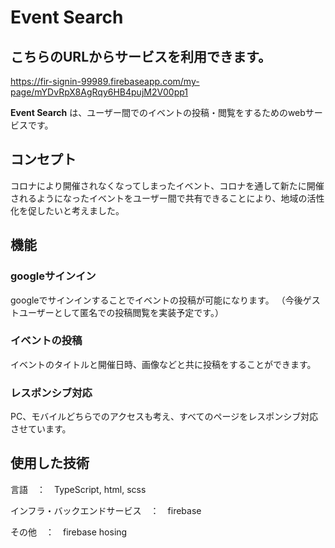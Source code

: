 # Event Search
## こちらのURLからサービスを利用できます。
https://fir-signin-99989.firebaseapp.com/my-page/mYDvRpX8AgRqy6HB4pujM2V00pp1

__Event Search__ は、ユーザー間でのイベントの投稿・閲覧をするためのwebサービスです。

## コンセプト
コロナにより開催されなくなってしまったイベント、コロナを通して新たに開催されるようになったイベントをユーザー間で共有できることにより、地域の活性化を促したいと考えました。

## 機能

### googleサインイン
googleでサインインすることでイベントの投稿が可能になります。
（今後ゲストユーザーとして匿名での投稿閲覧を実装予定です。）

### イベントの投稿
イベントのタイトルと開催日時、画像などと共に投稿をすることができます。

### レスポンシブ対応
PC、モバイルどちらでのアクセスも考え、すべてのページをレスポンシブ対応させています。

## 使用した技術
言語　：　TypeScript, html, scss

インフラ・バックエンドサービス　：　firebase

その他　：　firebase hosing
